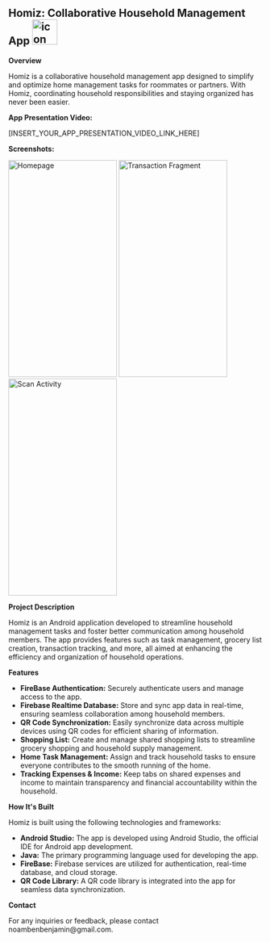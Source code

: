 <h2>Homiz: Collaborative Household Management App  <img src="https://github.com/Noam0/Homie-App/assets/101128914/2818e2d1-353b-46ad-9e9e-9227481ac127" alt="icon" width="50" height="50"></h2>

<p><strong>Overview</strong></p>
<p>Homiz is a collaborative household management app designed to simplify and optimize home management tasks for roommates or partners. With Homiz, coordinating household responsibilities and staying organized has never been easier.</p>

<p><strong>App Presentation Video:</strong></p>
[INSERT_YOUR_APP_PRESENTATION_VIDEO_LINK_HERE]

<p><strong>Screenshots:</strong></p>
<img src="https://github.com/Noam0/Homie-App/assets/101128914/74d896e2-5aef-4f0a-8021-71c213e9d198" alt="Homepage" width="215" height="430">
<img src="https://github.com/Noam0/Homie-App/assets/101128914/e1f5c291-137b-44ae-b7ea-95ec8e7b8a7e" alt="Transaction Fragment" width="215" height="430">
<img src="https://github.com/Noam0/Homie-App/assets/101128914/11a3f3b3-81fb-43dd-83e2-2b57e1959c3a" alt="Scan Activity" width="215" height="430">

<p><strong>Project Description</strong></p>
<p>Homiz is an Android application developed to streamline household management tasks and foster better communication among household members. The app provides features such as task management, grocery list creation, transaction tracking, and more, all aimed at enhancing the efficiency and organization of household operations.</p>

<p><strong>Features</strong></p>
<ul>
  <li><strong>FireBase Authentication:</strong> Securely authenticate users and manage access to the app.</li>
  <li><strong>Firebase Realtime Database:</strong> Store and sync app data in real-time, ensuring seamless collaboration among household members.</li>
  <li><strong>QR Code Synchronization:</strong> Easily synchronize data across multiple devices using QR codes for efficient sharing of information.</li>
  <li><strong>Shopping List:</strong> Create and manage shared shopping lists to streamline grocery shopping and household supply management.</li>
  <li><strong>Home Task Management:</strong> Assign and track household tasks to ensure everyone contributes to the smooth running of the home.</li>
  <li><strong>Tracking Expenses & Income:</strong> Keep tabs on shared expenses and income to maintain transparency and financial accountability within the household.</li>
</ul>

<p><strong>How It's Built</strong></p>
<p>Homiz is built using the following technologies and frameworks:</p>
<ul>
  <li><strong>Android Studio:</strong> The app is developed using Android Studio, the official IDE for Android app development.</li>
  <li><strong>Java:</strong> The primary programming language used for developing the app.</li>
  <li><strong>FireBase:</strong> Firebase services are utilized for authentication, real-time database, and cloud storage.</li>
  <li><strong>QR Code Library:</strong> A QR code library is integrated into the app for seamless data synchronization.</li>
</ul>

<p><strong>Contact</strong></p>
<p>For any inquiries or feedback, please contact noambenbenjamin@gmail.com.</p>

